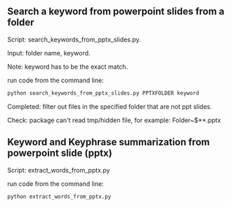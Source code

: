Search a **keyword** from powerpoint slides from a folder
---
Script: search_keywords_from_pptx_slides.py.

Input: folder name, keyword.

Note: keyword has to be the exact match.

run code from the command line:

```sh
python search_keywords_from_pptx_slides.py PPTXFOLDER keyword

```

Completed: filter out files in the specified folder that are not ppt slides.

Check: 
package can't read tmp/hidden file, for example: Folder\~$**.pptx



**Keyword and Keyphrase summarization** from powerpoint slide (pptx)
--
Script: extract_words_from_pptx.py

run code from the command line:

```sh
python extract_words_from_pptx.py
```